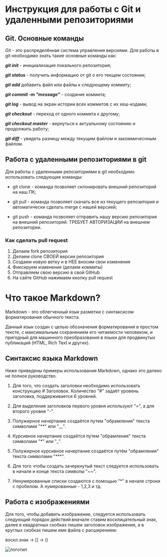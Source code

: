 # Инструкция для работы с Git и удаленными репозиториями

## Git. Основные команды

Git - это распределённая система управления версиями. Для работы в git необходимо знать такие основные команды как:

***git init*** - инициализация локального репозитория;

***git status*** - получить информацию от git о его текщем состоянии;

***git add*** добавить файл или файлы к следующему коммиту;

***git commit -m "message"*** - создание коммита;

***git log*** - вывод на экран истории всех коммитов с их хеш-кодами;

***git checkout*** - переход от одного коммита к другому;

***git checkout master*** - вернуться к актуальному состоянию и продолжить работу;

***git diff*** - увидеть разницу между текущим файлом и закоммичеснным файлом.

## Работа с удаленными репозиториями в git

Для работы с удаленными репозиториями в git необходимо использовать следующие команды:
* git clone - команда позволяет склонировать внешний репозиторий на наш ПК;

* git pull - команда позволяет скачать все из текущего репозитория и автоматически сделать merge с нашей версией;

* git push - команда позволяет отправить нашу версию репозитория на внешний репозиторий. ТРЕБУЕТ АВТОРИЗАЦИИ на внешнем репозитории.

### Как сделать pull request
1. Делаем fork репозитория
2. Делаем clone СВОЕЙ версии репозитория
3. Создаем новую ветку и в НЕЕ вносим свои изменения
4. Фиксируем изменения (делаем коммиты)
5. Отправляем свою версию в свой GitHub
6. На сайте GitHub нажимаем кнопку pull request


# Что такое Markdown?
Markdown - это облегченный язык разметки с синтаксисом форматирования обычного текста.
 
 Данный язык создан с целью обозначения форматирования в простом тексте, с максимальным сохранением его читаемости человеком, и пригодный для машинного преобразования в языки для продвинутых публикаций (HTML, Rich Text и других).

## Синтаксис языка Markdown

Ниже приведены примеры использования Markdown, однако это далеко не полное руководство.
1. Для того, что создать заголовки необходимо использовать конструкцию # Заголовок. Количество "#" задаёт уровень заголовка, поддерживается 6 уровней.

2. Для выделения заголовков первого уровня используют "=", а для второго уровня "-".

3. Полужирное начертание создаётся путем "обрамления" текста символами "**" или "__".

4. Курсивное начертание создаётся путем "обрамления" текста символами "*" или "_".

5. Полужирное курсивное начертание создаётся путём "обрамления" текста символами "***".

6. Для того чтобы создать зачеркнутый текст следуется использовать в начале и конце текста символы "~~".

7. Ненумерованные списки создаются с помощью "*" в начале строки с пробелом. А нумерованные - 1,2,3 и тд.


## Работа с изображениями
Для того, чтобы добавить изображение, следуется использовать следующий порядок действий:вначале ставим восклицательный знак, далее в квадратных скобках пишем заголовок изображения, а в круглых скобках пишем имя файла с расширением:

воскл.знак -> [] -> ()

![логотип](логотип.jpg)

